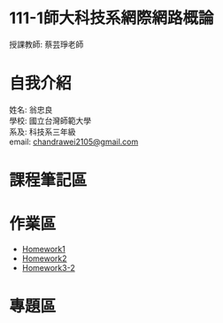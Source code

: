 # 111-1師大科技系網際網路概論
 授課教師: 蔡芸琤老師

# 自我介紹
 姓名: 翁忠良\
 學校: 國立台灣師範大學\
 系及: 科技系三年級\
 email: chandrawei2105@gmail.com

# 課程筆記區

# 作業區
- [Homework1](https://youtu.be/ve3TUYuCHmM)
- [Homework2](https://youtu.be/67cvBneo2F4)
- [Homework3-2]()

# 專題區
